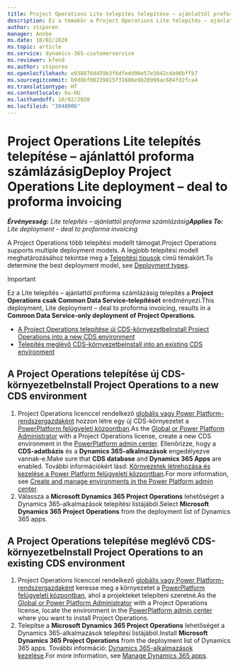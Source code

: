 ```yaml
---
title: Project Operations Lite telepítés telepítése – ajánlattól proforma számlázásig
description: Ez a témakör a Project Operations Lite telepítés – ajánlattól proforma számlázásig alkalmazás telepítésével kapcsolatos információkat tartalmaz.
author: stsporen
manager: Annbe
ms.date: 10/02/2020
ms.topic: article
ms.service: dynamics-365-customerservice
ms.reviewer: kfend
ms.author: stsporen
ms.openlocfilehash: e938876d459b3f6dfedd90e57e3042cda96bffb7
ms.sourcegitcommit: b9d8bf00239815f31686e9b28998ac684fd2fca4
ms.translationtype: HT
ms.contentlocale: hu-HU
ms.lasthandoff: 10/02/2020
ms.locfileid: "3948906"
---
```

# <a name="deploy-project-operations-lite-deployment--deal-to-proforma-invoicing"></a><span data-ttu-id="a24ce-103">Project Operations Lite telepítés telepítése – ajánlattól proforma számlázásig</span><span class="sxs-lookup"><span data-stu-id="a24ce-103">Deploy Project Operations Lite deployment – deal to proforma invoicing</span></span>

<span data-ttu-id="a24ce-104">_**Érvényesség:** Lite telepítés – ajánlattól proforma számlázásig_</span><span class="sxs-lookup"><span data-stu-id="a24ce-104">_**Applies To:** Lite deployment - deal to proforma invoicing_</span></span>

<span data-ttu-id="a24ce-105">A Project Operations több telepítési modellt támogat.</span><span class="sxs-lookup"><span data-stu-id="a24ce-105">Project Operations supports multiple deployment models.</span></span> <span data-ttu-id="a24ce-106">A legjobb telepítési modell meghatározásához tekintse meg a [Telepítési típusok](determine-deployment-type.md) című témakört.</span><span class="sxs-lookup"><span data-stu-id="a24ce-106">To determine the best deployment model, see [Deployment types](determine-deployment-type.md).</span></span>


> [!IMPORTANT]
> <span data-ttu-id="a24ce-107">Ez a Lite telepítés – ajánlattól proforma számlázásig telepítés a **Project Operations csak Common Data Service-telepítését** eredményezi.</span><span class="sxs-lookup"><span data-stu-id="a24ce-107">This deployment, Lite deployment – deal to proforma invoicing, results in a **Common Data Service-only deployment of Project Operations**.</span></span>

- [<span data-ttu-id="a24ce-108">A Project Operations telepítése új CDS-környezetbe</span><span class="sxs-lookup"><span data-stu-id="a24ce-108">Install Project Operations into a new CDS environment</span></span>](#new)
- [<span data-ttu-id="a24ce-109">Telepítés meglévő CDS-környezetbe</span><span class="sxs-lookup"><span data-stu-id="a24ce-109">Install into an existing CDS environment</span></span>](#existing)



## <a name="install-project-operations-to-a-new-cds-environment"></a><a name="new"></a><span data-ttu-id="a24ce-110">A Project Operations telepítése új CDS-környezetbe</span><span class="sxs-lookup"><span data-stu-id="a24ce-110">Install Project Operations to a new CDS environment</span></span>

1. <span data-ttu-id="a24ce-111">Project Operations licenccel rendelkező [globális vagy Power Platform-rendszergazdaként](https://docs.microsoft.com/power-platform/admin/global-service-administrators-can-administer-without-license) hozzon létre egy új CDS-környezetet a [PowerPlatform felügyeleti központban](https://admin.powerplatform.com).</span><span class="sxs-lookup"><span data-stu-id="a24ce-111">As the [Global or Power Platform Administrator](https://docs.microsoft.com/power-platform/admin/global-service-administrators-can-administer-without-license) with a Project Operations license, create a new CDS environment in the [PowerPlatform admin center](https://admin.powerplatform.com).</span></span> <span data-ttu-id="a24ce-112">Ellenőrizze, hogy a **CDS-adatbázis** és a **Dynamics 365-alkalmazások** engedélyezve vannak-e.</span><span class="sxs-lookup"><span data-stu-id="a24ce-112">Make sure that **CDS database** and **Dynamics 365 Apps** are enabled.</span></span> <span data-ttu-id="a24ce-113">További információkért lásd: [Környezetek létrehozása és kezelése a Power Platform felügyeleti központban](https://docs.microsoft.com/power-platform/admin/create-environment#create-an-environment-in-the-power-platform-admin-center).</span><span class="sxs-lookup"><span data-stu-id="a24ce-113">For more information, see [Create and manage environments in the Power Platform admin center](https://docs.microsoft.com/power-platform/admin/create-environment#create-an-environment-in-the-power-platform-admin-center).</span></span>
2. <span data-ttu-id="a24ce-114">Válassza a **Microsoft Dynamics 365 Project Operations** lehetőséget a Dynamics 365-alkalmazások telepítési listájából.</span><span class="sxs-lookup"><span data-stu-id="a24ce-114">Select **Microsoft Dynamics 365 Project Operations** from the deployment list of Dynamics 365 apps.</span></span>


## <a name="install-project-operations-to-an-existing-cds-environment"></a><a name="existing"></a><span data-ttu-id="a24ce-115">A Project Operations telepítése meglévő CDS-környezetbe</span><span class="sxs-lookup"><span data-stu-id="a24ce-115">Install Project Operations to an existing CDS environment</span></span>

1. <span data-ttu-id="a24ce-116">Project Operations licenccel rendelkező [globális vagy Power Platform-rendszergazdaként](https://docs.microsoft.com/power-platform/admin/global-service-administrators-can-administer-without-license) keresse meg a környezetet a [PowerPlatform felügyeleti központban](https://admin.powerplatform.com), ahol a projekteket telepíteni szeretné.</span><span class="sxs-lookup"><span data-stu-id="a24ce-116">As the [Global or Power Platform Administrator](https://docs.microsoft.com/power-platform/admin/global-service-administrators-can-administer-without-license) with a Project Operations license, locate the environment in the [PowerPlatform admin center](https://admin.powerplatform.com) where you want to install Project Operations.</span></span>
2. <span data-ttu-id="a24ce-117">Telepítse a **Microsoft Dynamics 365 Project Operations** lehetőséget a Dynamics 365-alkalmazások telepítési listájából.</span><span class="sxs-lookup"><span data-stu-id="a24ce-117">Install **Microsoft Dynamics 365 Project Operations** from the deployment list of Dynamics 365 apps.</span></span> <span data-ttu-id="a24ce-118">További információ: [Dynamics 365-alkalmazások kezelése](https://docs.microsoft.com/power-platform/admin/manage-apps).</span><span class="sxs-lookup"><span data-stu-id="a24ce-118">For more information, see [Manage Dynamics 365 apps](https://docs.microsoft.com/power-platform/admin/manage-apps).</span></span>



